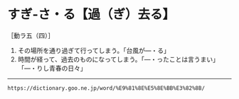 # すぎ‐さ・る【過（ぎ）去る】

［動ラ五（四）］
1.  その場所を通り過ぎて行ってしまう。「台風が―・る」
2.  時間が経って、過去のものになってしまう。「―・ったことは言うまい」「―・りし青春の日々」

---
`https://dictionary.goo.ne.jp/word/%E9%81%8E%E5%8E%BB%E3%82%8B/`